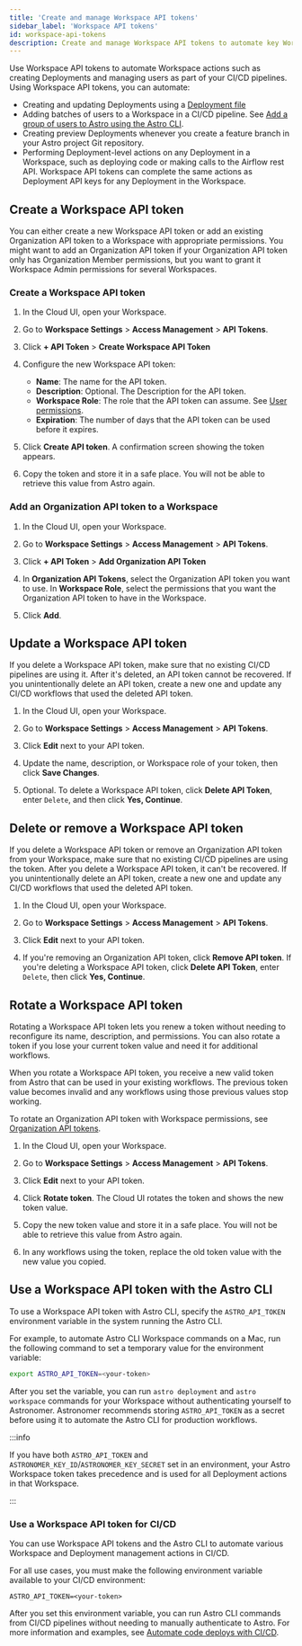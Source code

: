 ```yaml
---
title: 'Create and manage Workspace API tokens'
sidebar_label: 'Workspace API tokens'
id: workspace-api-tokens
description: Create and manage Workspace API tokens to automate key Workspace actions, like adding users and creating Deployments. 
---
```


Use Workspace API tokens to automate Workspace actions such as creating Deployments and managing users as part of your CI/CD pipelines. Using Workspace API tokens, you can automate:

- Creating and updating Deployments using a [Deployment file](manage-deployments-as-code.md)
- Adding batches of users to a Workspace in a CI/CD pipeline. See [Add a group of users to Astro using the Astro CLI](add-user.md#add-a-group-of-users-to-astro-using-the-astro-cli).
- Creating preview Deployments whenever you create a feature branch in your Astro project Git repository. 
- Performing Deployment-level actions on any Deployment in a Workspace, such as deploying code or making calls to the Airflow rest API. Workspace API tokens can complete the same actions as Deployment API keys for any Deployment in the Workspace. 

## Create a Workspace API token

You can either create a new Workspace API token or add an existing Organization API token to a Workspace with appropriate permissions. You might want to add an Organization API token if your Organization API token only has Organization Member permissions, but you want to grant it Workspace Admin permissions for several Workspaces.

### Create a Workspace API token

1. In the Cloud UI, open your Workspace.
   
2. Go to **Workspace Settings** > **Access Management** > **API Tokens**.
   
3. Click **+ API Token** > **Create Workspace API Token**
   
4. Configure the new Workspace API token:

    - **Name**: The name for the API token.
    - **Description**: Optional. The Description for the API token.
    - **Workspace Role**: The role that the API token can assume. See [User permissions](user-permissions.md#workspace-roles).
    - **Expiration**: The number of days that the API token can be used before it expires.

5. Click **Create API token**. A confirmation screen showing the token appears.
   
6. Copy the token and store it in a safe place. You will not be able to retrieve this value from Astro again. 


### Add an Organization API token to a Workspace

1. In the Cloud UI, open your Workspace.
   
2. Go to **Workspace Settings** > **Access Management** > **API Tokens**.
   
3. Click **+ API Token** > **Add Organization API Token**
   
4. In **Organization API Tokens**, select the Organization API token you want to use. In **Workspace Role**, select the permissions that you want the Organization API token to have in the Workspace.

5. Click **Add**.


## Update a Workspace API token

If you delete a Workspace API token, make sure that no existing CI/CD pipelines are using it. After it's deleted, an API token cannot be recovered. If you unintentionally delete an API token, create a new one and update any CI/CD workflows that used the deleted API token.

1. In the Cloud UI, open your Workspace.
   
2. Go to **Workspace Settings** > **Access Management** > **API Tokens**.

3. Click **Edit** next to your API token.

4. Update the name, description, or Workspace role of your token, then click **Save Changes**.
   
5. Optional. To delete a Workspace API token, click **Delete API Token**, enter `Delete`, and then click **Yes, Continue**.


## Delete or remove a Workspace API token

If you delete a Workspace API token or remove an Organization API token from your Workspace, make sure that no existing CI/CD pipelines are using the token. After you delete a Workspace API token, it can't be recovered. If you unintentionally delete an API token, create a new one and update any CI/CD workflows that used the deleted API token.


1. In the Cloud UI, open your Workspace.
   
2. Go to **Workspace Settings** > **Access Management** > **API Tokens**.

3. Click **Edit** next to your API token.

4. If you're removing an Organization API token, click **Remove API token**. If you're deleting a Workspace API token, click **Delete API Token**, enter `Delete`, then click **Yes, Continue**.

## Rotate a Workspace API token

Rotating a Workspace API token lets you renew a token without needing to reconfigure its name, description, and permissions. You can also rotate a token if you lose your current token value and need it for additional workflows. 

When you rotate a Workspace API token, you receive a new valid token from Astro that can be used in your existing workflows. The previous token value becomes invalid and any workflows using those previous values stop working. 

To rotate an Organization API token with Workspace permissions, see [Organization API tokens](organization-api-tokens.md).

1. In the Cloud UI, open your Workspace.
   
2. Go to **Workspace Settings** > **Access Management** > **API Tokens**.

3. Click **Edit** next to your API token.

4. Click **Rotate token**. The Cloud UI rotates the token and shows the new token value. 

5. Copy the new token value and store it in a safe place. You will not be able to retrieve this value from Astro again. 

6. In any workflows using the token, replace the old token value with the new value you copied. 

## Use a Workspace API token with the Astro CLI

To use a Workspace API token with Astro CLI, specify the `ASTRO_API_TOKEN` environment variable in the system running the Astro CLI.  

For example, to automate Astro CLI Workspace commands on a Mac, run the following command to set a temporary value for the environment variable:

```sh
export ASTRO_API_TOKEN=<your-token>
```

After you set the variable, you can run `astro deployment` and `astro workspace` commands for your Workspace without authenticating yourself to Astronomer. Astronomer recommends storing `ASTRO_API_TOKEN` as a secret before using it to automate the Astro CLI for production workflows.

:::info

If you have both `ASTRO_API_TOKEN` and `ASTRONOMER_KEY_ID`/`ASTRONOMER_KEY_SECRET` set in an environment, your Astro Workspace token takes precedence and is used for all Deployment actions in that Workspace. 

:::

### Use a Workspace API token for CI/CD

You can use Workspace API tokens and the Astro CLI to automate various Workspace and Deployment management actions in CI/CD. 

For all use cases, you must make the following environment variable available to your CI/CD environment:

```text
ASTRO_API_TOKEN=<your-token>
```

After you set this environment variable, you can run Astro CLI commands from CI/CD pipelines without needing to manually authenticate to Astro. For more information and examples, see [Automate code deploys with CI/CD](set-up-ci-cd.md).

